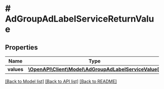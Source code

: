 # # AdGroupAdLabelServiceReturnValue

## Properties

Name | Type | Description | Notes
------------ | ------------- | ------------- | -------------
**values** | [**\OpenAPI\Client\Model\AdGroupAdLabelServiceValue[]**](AdGroupAdLabelServiceValue.md) |  | [optional]

[[Back to Model list]](../../README.md#models) [[Back to API list]](../../README.md#endpoints) [[Back to README]](../../README.md)

